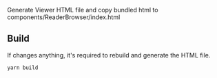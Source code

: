 

Generate Viewer HTML file and copy bundled html to components/ReaderBrowser/index.html

## Build
If changes anything, it's required to rebuild and generate the HTML file.

```
yarn build
```
